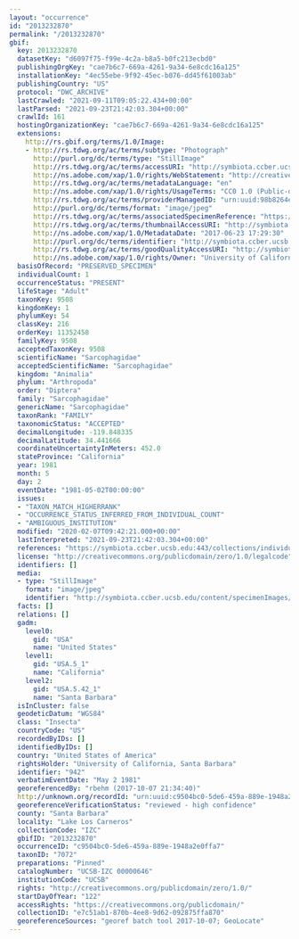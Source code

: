 ```yaml
---
layout: "occurrence"
id: "2013232870"
permalink: "/2013232870"
gbif:
  key: 2013232870
  datasetKey: "d6097f75-f99e-4c2a-b8a5-b0fc213ecbd0"
  publishingOrgKey: "cae7b6c7-669a-4261-9a34-6e8cdc16a125"
  installationKey: "4ec55ebe-9f92-45ec-b076-dd45f61003ab"
  publishingCountry: "US"
  protocol: "DWC_ARCHIVE"
  lastCrawled: "2021-09-11T09:05:22.434+00:00"
  lastParsed: "2021-09-23T21:42:03.304+00:00"
  crawlId: 161
  hostingOrganizationKey: "cae7b6c7-669a-4261-9a34-6e8cdc16a125"
  extensions:
    http://rs.gbif.org/terms/1.0/Image:
    - http://rs.tdwg.org/ac/terms/subtype: "Photograph"
      http://purl.org/dc/terms/type: "StillImage"
      http://rs.tdwg.org/ac/terms/accessURI: "http://symbiota.ccber.ucsb.edu/content/specimenImages/UCSB_IZC/UCSB-IZC00000/UCSB-IZC_00000646_1498264170_lg.jpg"
      http://ns.adobe.com/xap/1.0/rights/WebStatement: "http://creativecommons.org/publicdomain/zero/1.0/"
      http://rs.tdwg.org/ac/terms/metadataLanguage: "en"
      http://ns.adobe.com/xap/1.0/rights/UsageTerms: "CC0 1.0 (Public-domain)"
      http://rs.tdwg.org/ac/terms/providerManagedID: "urn:uuid:98b8264e-f912-44e8-8148-82be916e2c04"
      http://purl.org/dc/terms/format: "image/jpeg"
      http://rs.tdwg.org/ac/terms/associatedSpecimenReference: "https://symbiota.ccber.ucsb.edu:443/collections/individual/index.php?occid=942"
      http://rs.tdwg.org/ac/terms/thumbnailAccessURI: "http://symbiota.ccber.ucsb.edu/content/specimenImages/UCSB_IZC/UCSB-IZC00000/UCSB-IZC_00000646_1498264170_tn.jpg"
      http://ns.adobe.com/xap/1.0/MetadataDate: "2017-06-23 17:29:30"
      http://purl.org/dc/terms/identifier: "http://symbiota.ccber.ucsb.edu/content/specimenImages/UCSB_IZC/UCSB-IZC00000/UCSB-IZC_00000646_1498264170_lg.jpg"
      http://rs.tdwg.org/ac/terms/goodQualityAccessURI: "http://symbiota.ccber.ucsb.edu/content/specimenImages/UCSB_IZC/UCSB-IZC00000/UCSB-IZC_00000646_1498264170.jpg"
      http://ns.adobe.com/xap/1.0/rights/Owner: "University of California, Santa Barbara"
  basisOfRecord: "PRESERVED_SPECIMEN"
  individualCount: 1
  occurrenceStatus: "PRESENT"
  lifeStage: "Adult"
  taxonKey: 9508
  kingdomKey: 1
  phylumKey: 54
  classKey: 216
  orderKey: 11352458
  familyKey: 9508
  acceptedTaxonKey: 9508
  scientificName: "Sarcophagidae"
  acceptedScientificName: "Sarcophagidae"
  kingdom: "Animalia"
  phylum: "Arthropoda"
  order: "Diptera"
  family: "Sarcophagidae"
  genericName: "Sarcophagidae"
  taxonRank: "FAMILY"
  taxonomicStatus: "ACCEPTED"
  decimalLongitude: -119.848335
  decimalLatitude: 34.441666
  coordinateUncertaintyInMeters: 452.0
  stateProvince: "California"
  year: 1981
  month: 5
  day: 2
  eventDate: "1981-05-02T00:00:00"
  issues:
  - "TAXON_MATCH_HIGHERRANK"
  - "OCCURRENCE_STATUS_INFERRED_FROM_INDIVIDUAL_COUNT"
  - "AMBIGUOUS_INSTITUTION"
  modified: "2020-02-07T09:42:21.000+00:00"
  lastInterpreted: "2021-09-23T21:42:03.304+00:00"
  references: "https://symbiota.ccber.ucsb.edu:443/collections/individual/index.php?occid=942"
  license: "http://creativecommons.org/publicdomain/zero/1.0/legalcode"
  identifiers: []
  media:
  - type: "StillImage"
    format: "image/jpeg"
    identifier: "http://symbiota.ccber.ucsb.edu/content/specimenImages/UCSB_IZC/UCSB-IZC00000/UCSB-IZC_00000646_1498264170_lg.jpg"
  facts: []
  relations: []
  gadm:
    level0:
      gid: "USA"
      name: "United States"
    level1:
      gid: "USA.5_1"
      name: "California"
    level2:
      gid: "USA.5.42_1"
      name: "Santa Barbara"
  isInCluster: false
  geodeticDatum: "WGS84"
  class: "Insecta"
  countryCode: "US"
  recordedByIDs: []
  identifiedByIDs: []
  country: "United States of America"
  rightsHolder: "University of California, Santa Barbara"
  identifier: "942"
  verbatimEventDate: "May 2 1981"
  georeferencedBy: "rbehm (2017-10-07 21:34:40)"
  http://unknown.org/recordId: "urn:uuid:c9504bc0-5de6-459a-889e-1948a2e0ffa7"
  georeferenceVerificationStatus: "reviewed - high confidence"
  county: "Santa Barbara"
  locality: "Lake Los Carneros"
  collectionCode: "IZC"
  gbifID: "2013232870"
  occurrenceID: "c9504bc0-5de6-459a-889e-1948a2e0ffa7"
  taxonID: "7072"
  preparations: "Pinned"
  catalogNumber: "UCSB-IZC 00000646"
  institutionCode: "UCSB"
  rights: "http://creativecommons.org/publicdomain/zero/1.0/"
  startDayOfYear: "122"
  accessRights: "https://creativecommons.org/publicdomain/"
  collectionID: "e7c51ab1-870b-4ee8-9d62-092875ffa870"
  georeferenceSources: "georef batch tool 2017-10-07; GeoLocate"
---
```

